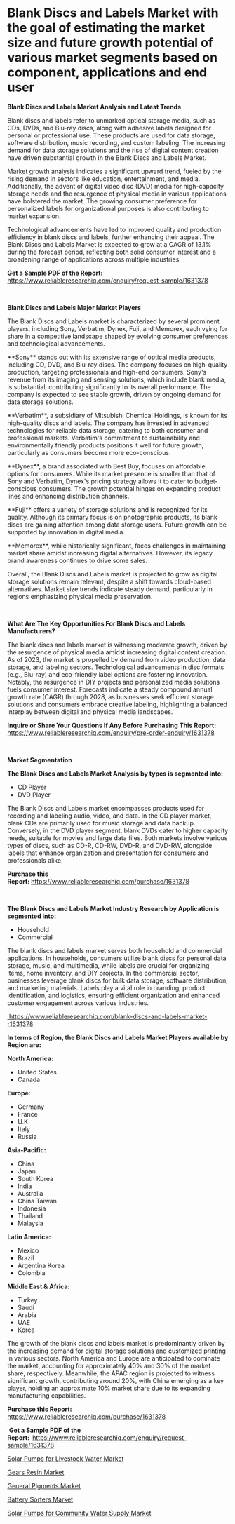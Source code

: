 <p><h1>Blank Discs and Labels Market with the goal of estimating the market size and future growth potential of various market segments based on component, applications and end user</h1></p><p><strong>Blank Discs and Labels Market Analysis and Latest Trends</strong></p>
<p><p>Blank discs and labels refer to unmarked optical storage media, such as CDs, DVDs, and Blu-ray discs, along with adhesive labels designed for personal or professional use. These products are used for data storage, software distribution, music recording, and custom labeling. The increasing demand for data storage solutions and the rise of digital content creation have driven substantial growth in the Blank Discs and Labels Market.</p><p>Market growth analysis indicates a significant upward trend, fueled by the rising demand in sectors like education, entertainment, and media. Additionally, the advent of digital video disc (DVD) media for high-capacity storage needs and the resurgence of physical media in various applications have bolstered the market. The growing consumer preference for personalized labels for organizational purposes is also contributing to market expansion.</p><p>Technological advancements have led to improved quality and production efficiency in blank discs and labels, further enhancing their appeal. The Blank Discs and Labels Market is expected to grow at a CAGR of 13.1% during the forecast period, reflecting both solid consumer interest and a broadening range of applications across multiple industries.</p></p>
<p><strong>Get a Sample PDF of the Report:&nbsp;</strong> <a href="https://www.reliableresearchiq.com/enquiry/request-sample/1631378?utm_campaign=1117&utm_medium=2&utm_source=Github&utm_content=ia&utm_term=27102024&utm_id=blank-discs-and-labels">https://www.reliableresearchiq.com/enquiry/request-sample/1631378</a></p>
<p>&nbsp;</p>
<p><strong>Blank Discs and Labels Major Market Players</strong></p>
<p><p>The Blank Discs and Labels market is characterized by several prominent players, including Sony, Verbatim, Dynex, Fuji, and Memorex, each vying for share in a competitive landscape shaped by evolving consumer preferences and technological advancements.</p><p>**Sony** stands out with its extensive range of optical media products, including CD, DVD, and Blu-ray discs. The company focuses on high-quality production, targeting professionals and high-end consumers. Sony's revenue from its imaging and sensing solutions, which include blank media, is substantial, contributing significantly to its overall performance. The company is expected to see stable growth, driven by ongoing demand for data storage solutions.</p><p>**Verbatim**, a subsidiary of Mitsubishi Chemical Holdings, is known for its high-quality discs and labels. The company has invested in advanced technologies for reliable data storage, catering to both consumer and professional markets. Verbatim's commitment to sustainability and environmentally friendly products positions it well for future growth, particularly as consumers become more eco-conscious.</p><p>**Dynex**, a brand associated with Best Buy, focuses on affordable options for consumers. While its market presence is smaller than that of Sony and Verbatim, Dynex's pricing strategy allows it to cater to budget-conscious consumers. The growth potential hinges on expanding product lines and enhancing distribution channels.</p><p>**Fuji** offers a variety of storage solutions and is recognized for its quality. Although its primary focus is on photographic products, its blank discs are gaining attention among data storage users. Future growth can be supported by innovation in digital media.</p><p>**Memorex**, while historically significant, faces challenges in maintaining market share amidst increasing digital alternatives. However, its legacy brand awareness continues to drive some sales.</p><p>Overall, the Blank Discs and Labels market is projected to grow as digital storage solutions remain relevant, despite a shift towards cloud-based alternatives. Market size trends indicate steady demand, particularly in regions emphasizing physical media preservation.</p></p>
<p>&nbsp;</p>
<p><strong>What Are The Key Opportunities For Blank Discs and Labels Manufacturers?</strong></p>
<p><p>The blank discs and labels market is witnessing moderate growth, driven by the resurgence of physical media amidst increasing digital content creation. As of 2023, the market is propelled by demand from video production, data storage, and labeling sectors. Technological advancements in disc formats (e.g., Blu-ray) and eco-friendly label options are fostering innovation. Notably, the resurgence in DIY projects and personalized media solutions fuels consumer interest. Forecasts indicate a steady compound annual growth rate (CAGR) through 2028, as businesses seek efficient storage solutions and consumers embrace creative labeling, highlighting a balanced interplay between digital and physical media landscapes.</p></p>
<p><strong>Inquire or Share Your Questions If Any Before Purchasing This Report:</strong> <a href="https://www.reliableresearchiq.com/enquiry/pre-order-enquiry/1631378?utm_campaign=1117&utm_medium=2&utm_source=Github&utm_content=ia&utm_term=27102024&utm_id=blank-discs-and-labels">https://www.reliableresearchiq.com/enquiry/pre-order-enquiry/1631378</a></p>
<p>&nbsp;</p>
<p><strong>Market Segmentation</strong></p>
<p><strong>The Blank Discs and Labels Market Analysis by types is segmented into:</strong></p>
<p><ul><li>CD Player</li><li>DVD Player</li></ul></p>
<p><p>The Blank Discs and Labels market encompasses products used for recording and labeling audio, video, and data. In the CD player market, blank CDs are primarily used for music storage and data backup. Conversely, in the DVD player segment, blank DVDs cater to higher capacity needs, suitable for movies and large data files. Both markets involve various types of discs, such as CD-R, CD-RW, DVD-R, and DVD-RW, alongside labels that enhance organization and presentation for consumers and professionals alike.</p></p>
<p><strong>Purchase this Report:&nbsp;</strong><a href="https://www.reliableresearchiq.com/purchase/1631378?utm_campaign=1117&utm_medium=2&utm_source=Github&utm_content=ia&utm_term=27102024&utm_id=blank-discs-and-labels">https://www.reliableresearchiq.com/purchase/1631378</a></p>
<p>&nbsp;</p>
<p><strong>The Blank Discs and Labels Market Industry Research by Application is segmented into:</strong></p>
<p><ul><li>Household</li><li>Commercial</li></ul></p>
<p><p>The blank discs and labels market serves both household and commercial applications. In households, consumers utilize blank discs for personal data storage, music, and multimedia, while labels are crucial for organizing items, home inventory, and DIY projects. In the commercial sector, businesses leverage blank discs for bulk data storage, software distribution, and marketing materials. Labels play a vital role in branding, product identification, and logistics, ensuring efficient organization and enhanced customer engagement across various industries.</p></p>
<p><a href="https://www.reliableresearchiq.com/blank-discs-and-labels-market-r1631378?utm_campaign=1117&utm_medium=2&utm_source=Github&utm_content=ia&utm_term=27102024&utm_id=blank-discs-and-labels">&nbsp;https://www.reliableresearchiq.com/blank-discs-and-labels-market-r1631378</a></p>
<p><strong>In terms of Region, the Blank Discs and Labels Market Players available by Region are:</strong></p>
<p>
    <p> <strong> North America: </strong>
        <ul>
            <li>United States</li>
            <li>Canada</li>
        </ul>
        </p> 
    <p> <strong> Europe: </strong>
        <ul>
            <li>Germany</li>
            <li>France</li>
            <li>U.K.</li>
            <li>Italy</li>
            <li>Russia</li>
        </ul>
        </p> 
    <p> <strong> Asia-Pacific: </strong>
        <ul>
            <li>China</li>
            <li>Japan</li>
            <li>South Korea</li>
            <li>India</li>
            <li>Australia</li>
            <li>China Taiwan</li>
            <li>Indonesia</li>
            <li>Thailand</li>
            <li>Malaysia</li>
        </ul>
        </p> 
    <p> <strong> Latin America: </strong>
        <ul>
            <li>Mexico</li>
            <li>Brazil</li>
            <li>Argentina Korea</li>
            <li>Colombia</li>
        </ul>
        </p> 
    <p> <strong> Middle East & Africa: </strong>
        <ul>
            <li>Turkey</li>
            <li>Saudi</li>
            <li>Arabia</li>
            <li>UAE</li>
            <li>Korea</li>
        </ul>
    </p>
    </p>
<p><p>The growth of the blank discs and labels market is predominantly driven by the increasing demand for digital storage solutions and customized printing in various sectors. North America and Europe are anticipated to dominate the market, accounting for approximately 40% and 30% of the market share, respectively. Meanwhile, the APAC region is projected to witness significant growth, contributing around 20%, with China emerging as a key player, holding an approximate 10% market share due to its expanding manufacturing capabilities.</p></p>
<p><strong>Purchase this Report: </strong><a href="https://www.reliableresearchiq.com/purchase/1631378?utm_campaign=1117&utm_medium=2&utm_source=Github&utm_content=ia&utm_term=27102024&utm_id=blank-discs-and-labels">https://www.reliableresearchiq.com/purchase/1631378</a></p>
<p>&nbsp;<strong>Get a Sample PDF of the Report:&nbsp;&nbsp;</strong><a href="https://www.reliableresearchiq.com/enquiry/request-sample/1631378?utm_campaign=1117&utm_medium=2&utm_source=Github&utm_content=ia&utm_term=27102024&utm_id=blank-discs-and-labels">https://www.reliableresearchiq.com/enquiry/request-sample/1631378</a></p>
<p><strong></strong></p>
<p><p><a href="https://issuu.com/reportprime-2/docs/solar-pumps-for-livestock-water-mar_2ea7b1adf67804?utm_campaign=1117&utm_medium=2&utm_source=Github&utm_content=ia&utm_term=27102024&utm_id=blank-discs-and-labels">Solar Pumps for Livestock Water Market</a></p><p><a href="https://www.linkedin.com/pulse/global-gears-resin-market-exploring-share-trends-future-l4glc?utm_campaign=1117&utm_medium=2&utm_source=Github&utm_content=ia&utm_term=27102024&utm_id=blank-discs-and-labels">Gears Resin Market</a></p><p><a href="https://www.linkedin.com/pulse/general-pigments-market-research-report-exploring-size-sr3cc?utm_campaign=1117&utm_medium=2&utm_source=Github&utm_content=ia&utm_term=27102024&utm_id=blank-discs-and-labels">General Pigments Market</a></p><p><a href="https://github.com/kiara3n0pau/Market-Research-Report-List-1/blob/main/battery-sorters-market.md?utm_campaign=1117&utm_medium=2&utm_source=Github&utm_content=ia&utm_term=27102024&utm_id=blank-discs-and-labels">Battery Sorters Market</a></p><p><a href="https://issuu.com/reportprime-2/docs/solar-pumps-for-community-water-supply-market-size?utm_campaign=1117&utm_medium=2&utm_source=Github&utm_content=ia&utm_term=27102024&utm_id=blank-discs-and-labels">Solar Pumps for Community Water Supply Market</a></p></p>
